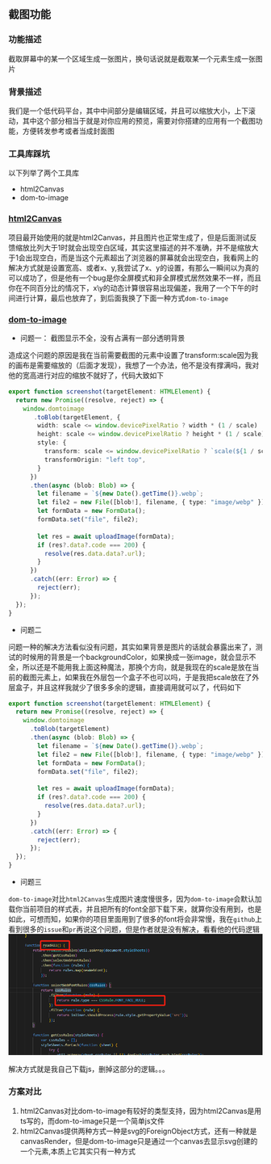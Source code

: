 ## 截图功能

### 功能描述
截取屏幕中的某一个区域生成一张图片，换句话说就是截取某一个元素生成一张图片

### 背景描述
我们是一个低代码平台，其中中间部分是编辑区域，并且可以缩放大小，上下滚动，其中这个部分相当于就是对你应用的预览，需要对你搭建的应用有一个截图功能，方便转发参考或者当成封面图

### 工具库踩坑
以下列举了两个工具库
- html2Canvas
- dom-to-image

###  [html2Canvas](https://html2canvas.hertzen.com/)

项目最开始使用的就是html2Canvas，并且图片也正常生成了，但是后面测试反馈缩放比列大于1时就会出现空白区域，其实这里描述的并不准确，并不是缩放大于1会出现空白，而是当这个元素超出了浏览器的屏幕就会出现空白，我看网上的解决方式就是设置宽高、或者x、y,我尝试了x、y的设置，有那么一瞬间以为真的可以成功了，但是他有一个bug是你全屏模式和非全屏模式居然效果不一样，而且你在不同百分比的情况下，x\y的动态计算很容易出现偏差，我用了一个下午的时间进行计算，最后也放弃了，到后面我换了下面一种方式`dom-to-image`

### [dom-to-image](https://github.com/tsayen/dom-to-image)
- 问题一： 截图显示不全，没有占满有一部分透明背景

造成这个问题的原因是我在当前需要截图的元素中设置了transform:scale因为我的画布是需要缩放的（后面才发现），我想了一个办法，他不是没有撑满吗，我对他的宽高进行对应的缩放不就好了，代码大致如下
```ts
export function screenshot(targetElement: HTMLElement) {
  return new Promise((resolve, reject) => {
    window.domtoimage
       .toBlob(targetElement, {
        width: scale <= window.devicePixelRatio ? width * (1 / scale) : width * scale,
        height: scale <= window.devicePixelRatio ? height * (1 / scale) : height * scale,
        style: {
          transform: scale <= window.devicePixelRatio ? `scale(${1 / scale})` : `none`,
          transformOrigin: "left top",
        }
      })
      .then(async (blob: Blob) => {
        let filename = `${new Date().getTime()}.webp`;
        let file2 = new File([blob!], filename, { type: "image/webp" });
        let formData = new FormData();
        formData.set("file", file2);

        let res = await uploadImage(formData);
        if (res?.data?.code === 200) {
          resolve(res.data.data?.url);
        }
      })
      .catch((err: Error) => {
        reject(err);
      });
  });
}

```

- 问题二

问题一种的解决方法看似没有问题，其实如果背景是图片的话就会暴露出来了，测试的时候用的背景是一个backgroundColor，如果换成一张image，就会显示不全，所以还是不能用我上面这种魔法，那换个方向，就是我现在的scale是放在当前的截图元素上，如果我在外层包一个盒子不也可以吗，于是我把scale放在了外层盒子，并且这样我就少了很多多余的逻辑，直接调用就可以了，代码如下
```ts
export function screenshot(targetElement: HTMLElement) {
  return new Promise((resolve, reject) => {
    window.domtoimage
      .toBlob(targetElement)
      .then(async (blob: Blob) => {
        let filename = `${new Date().getTime()}.webp`;
        let file2 = new File([blob!], filename, { type: "image/webp" });
        let formData = new FormData();
        formData.set("file", file2);

        let res = await uploadImage(formData);
        if (res?.data?.code === 200) {
          resolve(res.data.data?.url);
        }
      })
      .catch((err: Error) => {
        reject(err);
      });
  });
}
```

- 问题三

`dom-to-image`对比`html2Canvas`生成图片速度慢很多，因为`dom-to-image`会默认加载你当前项目的样式表，并且把所有的font全部下载下来，就算你没有用到，也是如此，可想而知，如果你的项目里面用到了很多的font将会非常慢，我在`github`上看到很多的`issue`和`pr`再说这个问题，但是作者就是没有解决，看看他的代码逻辑
![alt text](image-3.png)

解决方式就是我自己下载js，删掉这部分的逻辑。。。


### 方案对比

1. html2Canvas对比dom-to-image有较好的类型支持，因为html2Canvas是用ts写的，而dom-to-image只是一个简单js文件
2. html2Canvas提供两种方式一种是svg的ForeignObject方式，还有一种就是canvasRender，但是dom-to-image只是通过一个canvas去显示svg创建的一个元素,本质上它其实只有一种方式
